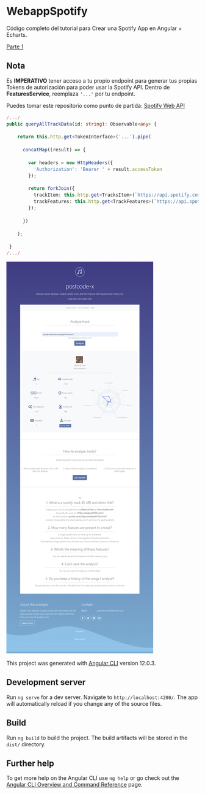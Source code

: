 # WebappSpotify

Código completo del tutorial para Crear una Spotify App en Angular + Echarts.

[Parte 1](https://postcode-x.web.app/posts/crear-spotify-app-en-angular-echarts-primera-parte)

## Nota

Es **IMPERATIVO** tener acceso a tu propio endpoint para generar tus propias Tokens de autorización para poder usar la Spotify API. Dentro de **FeaturesService**, reemplaza `'...'` por tu endpoint. 

Puedes tomar este repositorio como punto de partida: [Spotify Web API](https://github.com/jwilsson/spotify-web-api-php/blob/main/docs/method-reference/SpotifyWebAPI.md)

```features.service.ts
/.../
public queryAllTrackData(id: string): Observable<any> {

    return this.http.get<TokenInterface>('...').pipe(

      concatMap((result) => {

        var headers = new HttpHeaders({
          'Authorization': 'Bearer ' + result.accessToken
        });

        return forkJoin({
          trackItem: this.http.get<TracksItem>(`https://api.spotify.com/v1/tracks/${id}`, { headers }),
          trackFeatures: this.http.get<TrackFeatures>(`https://api.spotify.com/v1/audio-features/${id}`, { headers })
        });

      })

    );

 }
/.../
```

![alt-text](https://github.com/postcode-x/webapp-spotify/blob/master/screenshot/final.png)

This project was generated with [Angular CLI](https://github.com/angular/angular-cli) version 12.0.3.

## Development server

Run `ng serve` for a dev server. Navigate to `http://localhost:4200/`. The app will automatically reload if you change any of the source files.
## Build

Run `ng build` to build the project. The build artifacts will be stored in the `dist/` directory.

## Further help

To get more help on the Angular CLI use `ng help` or go check out the [Angular CLI Overview and Command Reference](https://angular.io/cli) page.
